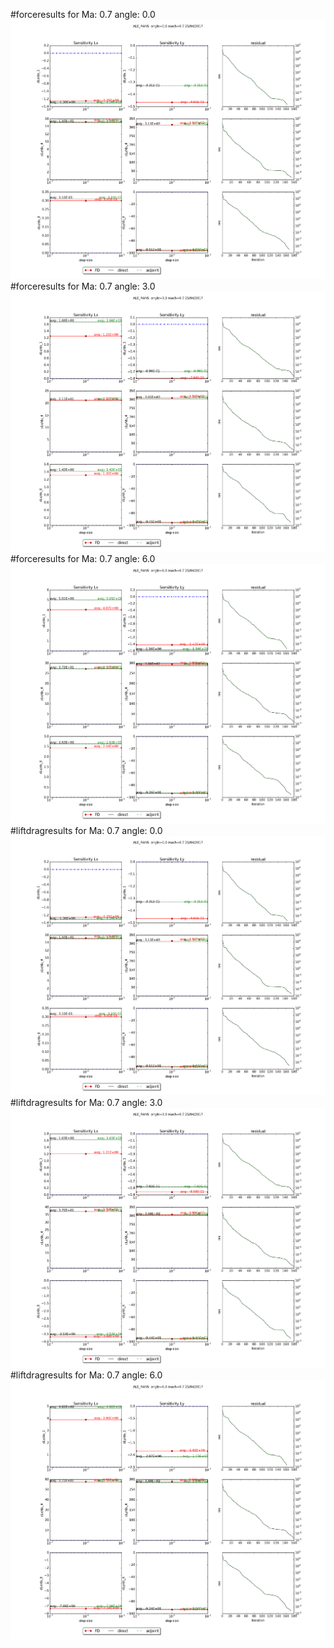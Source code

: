 #forceresults for  Ma: 0.7 angle: 0.0
![force_angle0.0.png](force_angle0.0.png)
#forceresults for  Ma: 0.7 angle: 3.0
![force_angle3.0.png](force_angle3.0.png)
#forceresults for  Ma: 0.7 angle: 6.0
![force_angle6.0.png](force_angle6.0.png)
#liftdragresults for  Ma: 0.7 angle: 0.0
![liftdrag_angle0.0.png](liftdrag_angle0.0.png)
#liftdragresults for  Ma: 0.7 angle: 3.0
![liftdrag_angle3.0.png](liftdrag_angle3.0.png)
#liftdragresults for  Ma: 0.7 angle: 6.0
![liftdrag_angle6.0.png](liftdrag_angle6.0.png)
